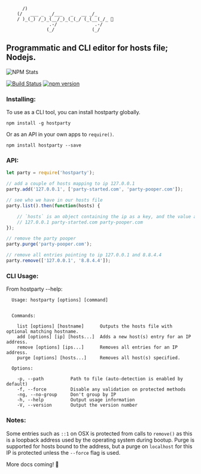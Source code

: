 ```
      /)
    (/   ___ _  _/___   _   __ _/_
    / )_(_) /_)_(__/_)_(_(_/ (_(__(_/_ 🎉
                .-/              .-/
               (_/              (_/
```

## Programmatic and CLI editor for hosts file; Nodejs.

![NPM Stats](https://nodei.co/npm/hostparty.png?downloads=true&downloadRank=true&stars=true)

[![Build Status](https://travis-ci.org/drb/hostparty.svg)](https://travis-ci.org/drb/hostparty) [![npm version](https://badge.fury.io/js/hostparty.svg)](http://badge.fury.io/js/hostparty)

### Installing:

To use as a CLI tool, you can install hostparty globally.

`npm install -g hostparty`

Or as an API in your own apps to `require()`.

`npm install hostparty --save`

### API:

```javascript
let party = require('hostparty');

// add a couple of hosts mapping to ip 127.0.0.1
party.add('127.0.0.1', ['party-started.com', 'party-pooper.com']);

// see who we have in our hosts file
party.list().then(function(hosts) {

    // `hosts` is an object containing the ip as a key, and the value an array of hostnames
    // 127.0.0.1 party-started.com party-pooper.com
});

// remove the party pooper
party.purge('party-pooper.com');

// remove all entries pointing to ip 127.0.0.1 and 8.8.4.4
party.remove(['127.0.0.1', '8.8.4.4']);

```

### CLI Usage:

From hostparty --help:

```
  Usage: hostparty [options] [command]


  Commands:

    list [options] [hostname]      Outputs the hosts file with optional matching hostname.
    add [options] [ip] [hosts...]  Adds a new host(s) entry for an IP address.
    remove [options] [ips...]      Removes all entries for an IP address.
    purge [options] [hosts...]     Removes all host(s) specified.

  Options:

    -p, --path          Path to file (auto-detection is enabled by default)
    -f, --force         Disable any validation on protected methods
    -ng, --no-group     Don't group by IP
    -h, --help          Output usage information
    -V, --version       Output the version number
```

### Notes:

Some entries such as `::1` on OSX is protected from calls to `remove()` as this is a loopback address used by the operating system during bootup. Purge is supported for hosts bound to the address, but a purge on `localhost` for this IP is protected unless the `--force` flag is used.

More docs coming! 🎉
